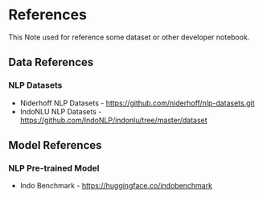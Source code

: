 # References 
This Note used for reference some dataset or other developer notebook.

## Data References

### NLP Datasets
- Niderhoff NLP Datasets - https://github.com/niderhoff/nlp-datasets.git
- IndoNLU NLP Datasets - https://github.com/IndoNLP/indonlu/tree/master/dataset


## Model References

### NLP Pre-trained Model
- Indo Benchmark - https://huggingface.co/indobenchmark